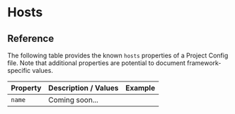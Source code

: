 # Hosts

## Reference
The following table provides the known `hosts` properties of a Project Config file.
Note that additional properties are potential to document framework-specific values.

Property|Description / Values | Example
--------|------------------|-------
`name`| Coming soon... |
